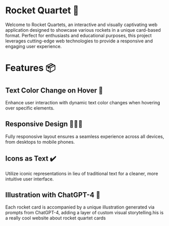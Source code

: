 # Rocket Quartet 🚀


Welcome to Rocket Quartets, an interactive and visually captivating web application designed to showcase various rockets in a unique card-based format. Perfect for enthusiasts and educational purposes, this project leverages cutting-edge web technologies to provide a responsive and engaging user experience.

# Features 📦

## Text Color Change on Hover 💬
Enhance user interaction with dynamic text color changes when hovering over specific elements.

## Responsive Design 👩🏻‍🎨
Fully responosive layout ensures a seamless experience across all devices, from desktops to mobile phones.

## Icons as Text ✔️
Utilize iconic representations in lieu of traditional text for a cleaner, more intuitive user interface.

## Illustration with ChatGPT-4 📸
Each rocket card is accompanied by a unique illustration generated via prompts from ChatGPT-4, adding a layer of custom visual storytelling.his is a really cool website about rocket quartet cards
